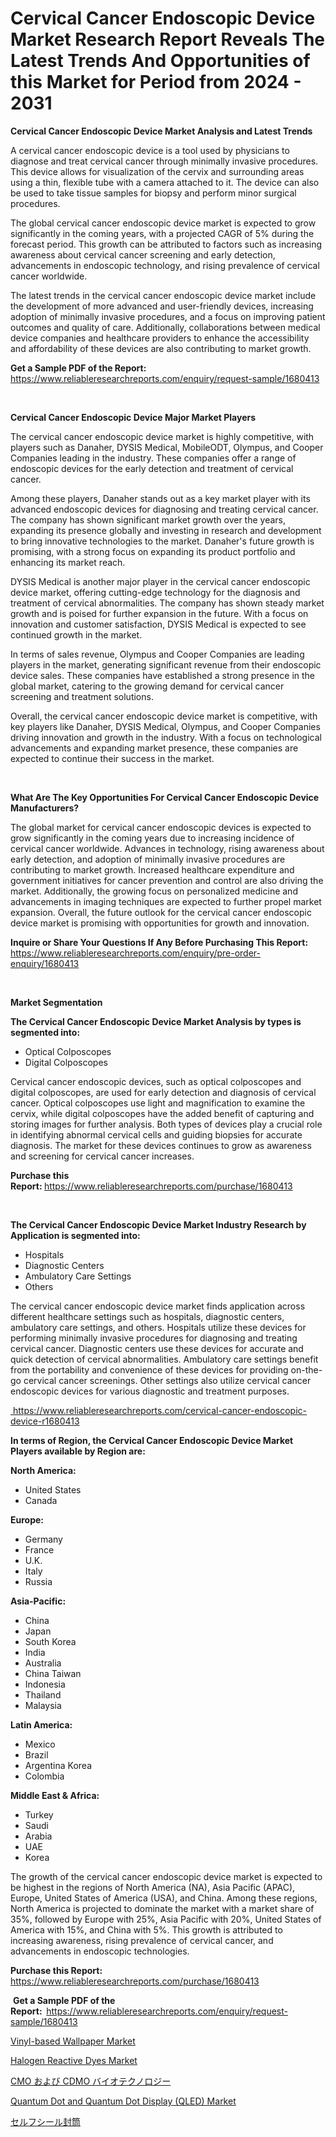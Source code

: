 <p><h1>Cervical Cancer Endoscopic Device Market Research Report Reveals The Latest Trends And Opportunities of this Market for Period from 2024 - 2031</h1></p><p><strong>Cervical Cancer Endoscopic Device Market Analysis and Latest Trends</strong></p>
<p><p>A cervical cancer endoscopic device is a tool used by physicians to diagnose and treat cervical cancer through minimally invasive procedures. This device allows for visualization of the cervix and surrounding areas using a thin, flexible tube with a camera attached to it. The device can also be used to take tissue samples for biopsy and perform minor surgical procedures.</p><p>The global cervical cancer endoscopic device market is expected to grow significantly in the coming years, with a projected CAGR of 5% during the forecast period. This growth can be attributed to factors such as increasing awareness about cervical cancer screening and early detection, advancements in endoscopic technology, and rising prevalence of cervical cancer worldwide.</p><p>The latest trends in the cervical cancer endoscopic device market include the development of more advanced and user-friendly devices, increasing adoption of minimally invasive procedures, and a focus on improving patient outcomes and quality of care. Additionally, collaborations between medical device companies and healthcare providers to enhance the accessibility and affordability of these devices are also contributing to market growth.</p></p>
<p><strong>Get a Sample PDF of the Report:&nbsp;</strong> <a href="https://www.reliableresearchreports.com/enquiry/request-sample/1680413">https://www.reliableresearchreports.com/enquiry/request-sample/1680413</a></p>
<p>&nbsp;</p>
<p><strong>Cervical Cancer Endoscopic Device Major Market Players</strong></p>
<p><p>The cervical cancer endoscopic device market is highly competitive, with players such as Danaher, DYSIS Medical, MobileODT, Olympus, and Cooper Companies leading in the industry. These companies offer a range of endoscopic devices for the early detection and treatment of cervical cancer.</p><p>Among these players, Danaher stands out as a key market player with its advanced endoscopic devices for diagnosing and treating cervical cancer. The company has shown significant market growth over the years, expanding its presence globally and investing in research and development to bring innovative technologies to the market. Danaher's future growth is promising, with a strong focus on expanding its product portfolio and enhancing its market reach.</p><p>DYSIS Medical is another major player in the cervical cancer endoscopic device market, offering cutting-edge technology for the diagnosis and treatment of cervical abnormalities. The company has shown steady market growth and is poised for further expansion in the future. With a focus on innovation and customer satisfaction, DYSIS Medical is expected to see continued growth in the market.</p><p>In terms of sales revenue, Olympus and Cooper Companies are leading players in the market, generating significant revenue from their endoscopic device sales. These companies have established a strong presence in the global market, catering to the growing demand for cervical cancer screening and treatment solutions.</p><p>Overall, the cervical cancer endoscopic device market is competitive, with key players like Danaher, DYSIS Medical, Olympus, and Cooper Companies driving innovation and growth in the industry. With a focus on technological advancements and expanding market presence, these companies are expected to continue their success in the market.</p></p>
<p>&nbsp;</p>
<p><strong>What Are The Key Opportunities For Cervical Cancer Endoscopic Device Manufacturers?</strong></p>
<p><p>The global market for cervical cancer endoscopic devices is expected to grow significantly in the coming years due to increasing incidence of cervical cancer worldwide. Advances in technology, rising awareness about early detection, and adoption of minimally invasive procedures are contributing to market growth. Increased healthcare expenditure and government initiatives for cancer prevention and control are also driving the market. Additionally, the growing focus on personalized medicine and advancements in imaging techniques are expected to further propel market expansion. Overall, the future outlook for the cervical cancer endoscopic device market is promising with opportunities for growth and innovation.</p></p>
<p><strong>Inquire or Share Your Questions If Any Before Purchasing This Report:</strong> <a href="https://www.reliableresearchreports.com/enquiry/pre-order-enquiry/1680413">https://www.reliableresearchreports.com/enquiry/pre-order-enquiry/1680413</a></p>
<p>&nbsp;</p>
<p><strong>Market Segmentation</strong></p>
<p><strong>The Cervical Cancer Endoscopic Device Market Analysis by types is segmented into:</strong></p>
<p><ul><li>Optical Colposcopes</li><li>Digital Colposcopes</li></ul></p>
<p><p>Cervical cancer endoscopic devices, such as optical colposcopes and digital colposcopes, are used for early detection and diagnosis of cervical cancer. Optical colposcopes use light and magnification to examine the cervix, while digital colposcopes have the added benefit of capturing and storing images for further analysis. Both types of devices play a crucial role in identifying abnormal cervical cells and guiding biopsies for accurate diagnosis. The market for these devices continues to grow as awareness and screening for cervical cancer increases.</p></p>
<p><strong>Purchase this Report:&nbsp;</strong><a href="https://www.reliableresearchreports.com/purchase/1680413">https://www.reliableresearchreports.com/purchase/1680413</a></p>
<p>&nbsp;</p>
<p><strong>The Cervical Cancer Endoscopic Device Market Industry Research by Application is segmented into:</strong></p>
<p><ul><li>Hospitals</li><li>Diagnostic Centers</li><li>Ambulatory Care Settings</li><li>Others</li></ul></p>
<p><p>The cervical cancer endoscopic device market finds application across different healthcare settings such as hospitals, diagnostic centers, ambulatory care settings, and others. Hospitals utilize these devices for performing minimally invasive procedures for diagnosing and treating cervical cancer. Diagnostic centers use these devices for accurate and quick detection of cervical abnormalities. Ambulatory care settings benefit from the portability and convenience of these devices for providing on-the-go cervical cancer screenings. Other settings also utilize cervical cancer endoscopic devices for various diagnostic and treatment purposes.</p></p>
<p><a href="https://www.reliableresearchreports.com/cervical-cancer-endoscopic-device-r1680413">&nbsp;https://www.reliableresearchreports.com/cervical-cancer-endoscopic-device-r1680413</a></p>
<p><strong>In terms of Region, the Cervical Cancer Endoscopic Device Market Players available by Region are:</strong></p>
<p>
    <p> <strong> North America: </strong>
        <ul>
            <li>United States</li>
            <li>Canada</li>
        </ul>
        </p> 
    <p> <strong> Europe: </strong>
        <ul>
            <li>Germany</li>
            <li>France</li>
            <li>U.K.</li>
            <li>Italy</li>
            <li>Russia</li>
        </ul>
        </p> 
    <p> <strong> Asia-Pacific: </strong>
        <ul>
            <li>China</li>
            <li>Japan</li>
            <li>South Korea</li>
            <li>India</li>
            <li>Australia</li>
            <li>China Taiwan</li>
            <li>Indonesia</li>
            <li>Thailand</li>
            <li>Malaysia</li>
        </ul>
        </p> 
    <p> <strong> Latin America: </strong>
        <ul>
            <li>Mexico</li>
            <li>Brazil</li>
            <li>Argentina Korea</li>
            <li>Colombia</li>
        </ul>
        </p> 
    <p> <strong> Middle East & Africa: </strong>
        <ul>
            <li>Turkey</li>
            <li>Saudi</li>
            <li>Arabia</li>
            <li>UAE</li>
            <li>Korea</li>
        </ul>
    </p>
    </p>
<p><p>The growth of the cervical cancer endoscopic device market is expected to be highest in the regions of North America (NA), Asia Pacific (APAC), Europe, United States of America (USA), and China. Among these regions, North America is projected to dominate the market with a market share of 35%, followed by Europe with 25%, Asia Pacific with 20%, United States of America with 15%, and China with 5%. This growth is attributed to increasing awareness, rising prevalence of cervical cancer, and advancements in endoscopic technologies.</p></p>
<p><strong>Purchase this Report: </strong><a href="https://www.reliableresearchreports.com/purchase/1680413">https://www.reliableresearchreports.com/purchase/1680413</a></p>
<p>&nbsp;<strong>Get a Sample PDF of the Report:&nbsp;&nbsp;</strong><a href="https://www.reliableresearchreports.com/enquiry/request-sample/1680413">https://www.reliableresearchreports.com/enquiry/request-sample/1680413</a></p>
<p><strong></strong></p>
<p><p><a href="https://github.com/julyju69/Market-Research-Report-List-3/blob/main/vinyl-based-wallpaper-market.md">Vinyl-based Wallpaper Market</a></p><p><a href="https://github.com/gdfhhhj/Market-Research-Report-List-4/blob/main/halogen-reactive-dyes-market.md">Halogen Reactive Dyes Market</a></p><p><a href="https://github.com/CloydAbbott2023/Market-Research-Report-List-2/blob/main/4559638100589.md">CMO および CDMO バイオテクノロジー</a></p><p><a href="https://issuu.com/reportprime-2/docs/quantum-dot-and-quantum-dot-display-qled-market-si">Quantum Dot and Quantum Dot Display (QLED) Market</a></p><p><a href="https://github.com/Fatimaklein1/Market-Research-Report-List-1/blob/main/4685370100592.md">セルフシール封筒</a></p></p>